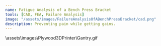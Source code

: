```yaml
---
name: Fatigue Analysis of a Bench Press Bracket 
tools: [CAD, FEA, Failure Analysis]
image: "/assets/images/FailureAnalysisOfABenchPressBracket/cad.png"
description: Preventing pain while getting gains.
---
```


<model-viewer src = "\assets\3d\benchpress\squatrackassembly.glb" alt="A 3D model of a squat rack" auto-rotate camera-controls></model-viewer>

\assets\images\Plywood3DPrinter\Gantry.gif